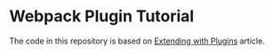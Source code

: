 # Webpack Plugin Tutorial

The code in this repository is based on
[Extending with Plugins](https://survivejs.com/webpack/extending/plugins/)
article.
